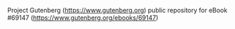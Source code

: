 Project Gutenberg (https://www.gutenberg.org) public repository for
eBook #69147 (https://www.gutenberg.org/ebooks/69147)
